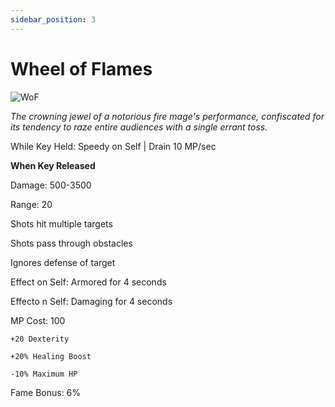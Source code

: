 ```yaml
---
sidebar_position: 3
---
```


# Wheel of Flames

![WoF](https://vwiki.valorserver.com/api/item/picture/wheel%20of%20flames)

<i>The crowning jewel of a notorious fire mage's performance, confiscated for its tendency to raze entire audiences with a single errant toss.</i>

While Key Held: Speedy on Self | Drain 10 MP/sec

**When Key Released**

Damage: 500-3500

Range: 20

Shots hit multiple targets

Shots pass through obstacles

Ignores defense of target

Effect on Self: Armored for 4 seconds

Effecto n Self: Damaging for 4 seconds

MP Cost: 100

    +20 Dexterity
    
    +20% Healing Boost
    
    -10% Maximum HP
    
Fame Bonus: 6%
